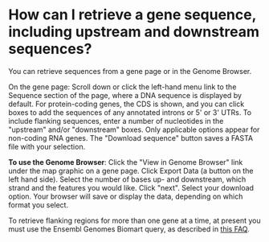 # How can I retrieve a gene sequence, including upstream and downstream sequences?
<!-- pombase_categories: Gene page,Genome browser,Finding data -->

You can retrieve sequences from a gene page or in the Genome Browser.

On the gene page: Scroll down or click the left-hand menu link to the
Sequence section of the page, where a DNA sequence is displayed by
default. For protein-coding genes, the CDS is shown, and you can click
boxes to add the sequences of any annotated introns or 5' or 3'
UTRs. To include flanking sequences, enter a number of nucleotides in
the "upstream" and/or "downstream" boxes. Only applicable options
appear for non-coding RNA genes. The "Download sequence" button saves
a FASTA file with your selection.

**To use the Genome Browser**: Click the "View in Genome Browser" link
under the map graphic on a gene page. Click Export Data (a button on
the left hand side). Select the number of bases up- and downstream,
which strand and the features you would like. Click "next". Select
your download option. Your browser will save or display the data,
depending on which format you select.

To retrieve flanking regions for more than one gene at a time, at
present you must use the Ensembl Genomes Biomart query, as described in
[this FAQ](/faq/can-i-download-sequences-many-genes-once-including-flanking-regions).

